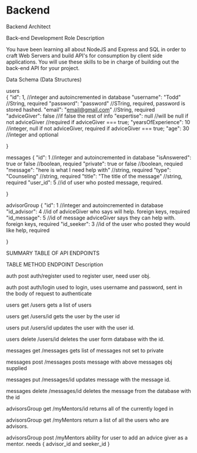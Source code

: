 # Backend
Backend Architect

Back-end Development Role Description

You have been learning all about NodeJS and Express and SQL in order to craft Web Servers and build API's for consumption by client side applications. You will use these skills to be in charge of building out the back-end API for your project.


Data Schema (Data Structures) 

users  
{
    "id": 1,                     //integer and autoincremented in database
    "username": "Todd"          //String, required
    "password": "password"      //STring, required, password is stored hashed.
    "email": "email@gmail.com"  //String, required
    "adviceGiver": false        //if false the rest of info 
    "expertise": null           //will be null if not adviceGiver //required if adviceGiver === true;
    "yearsOfExperience": 10        //integer, null if not adviceGiver, required if adviceGiver === true;
    "age": 30                   //integer and optional

}

messages
{
    "id": 1                                //integer and autoincremented in database
    "isAnswered": true or false             //boolean, requied
    "private": true or false                //boolean, requied
    "message": "here is what I need help with"      //string, required
    "type": "Counseling"                        //string, required
    "title": "The title of the message"         //string, required
    "user_id": 5                               //id of user who posted message, required.

}

advisorGroup 
{
    "id": 1           //integer and autoincremented in database
    "id_advisor": 4  //id of adviceGiver who says will help. foreign keys, required
    "id_message": 5     //id of message adviceGiver says they can help with. foreign keys, required
    "id_seeker": 3      //id of the user who posted they would like help, required

}

SUMMARY TABLE OF API ENDPOINTS


TABLE           METHOD          ENDPOINT           Description

auth            post            auth/register       used to register user, need user obj.

auth            post            auth/login          used to login, uses username and                                                                                         password, sent in the body of request to authenticate

users           get             /users              gets a list of users

users           get             /users/id            gets the user by the user id

users           put             /users/id           updates the user with the user id.

users           delete          /users/id           deletes the user form database with the id.

messages        get             /messages           gets list of messages not set to private

messages        post            /messages           posts message with above messages obj supplied

messages        put             /messages/id        updates message with the message id.

messages        delete          /messages/id        deletes the message from the database with the id

advisorsGroup   get             /myMentors/id         returns all of the currently loged in

advisorsGroup   get             /myMentors          return a list of all the users who are advisors.

advisorsGroup   post            /myMentors          ability for user to add an advice giver as a mentor.  needs { advisor_id and seeker_id }
